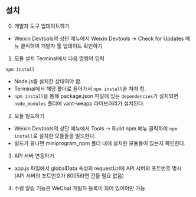 ## 설치

0. 개발자 도구 업데이트하기

- Weixin Devtools의 상단 메뉴에서 Weixin Devtools -> Check for Updates 메뉴 클릭하여 개발자 툴 업데이트 확인하기

1. 모듈 설치
Terminal에서 다음 명령어 입력

```
npm install
```

- Node.js를 설치한 상태여야 함.
- Terminal에서 해당 폴더로 들어가서 `npm install`을 쳐야 함.
- `npm install`을 통해 package.json 파일에 있는 `dependencies`가 설치되면 `node_modules` 폴더에 vant-weapp 라이브러리가 설치된다.

2. 모듈 빌드하기

- Weixin Devtools의 상단 메뉴에서 Tools -> Build npm 메뉴 클릭하여 `npm install`로 설치한 모듈들을 빌드한다.
- 빌드가 끝나면 miniprogram_npm 폴더 내에 설치한 모듈들이 있는지 확인한다.

3. API 서버 연동하기
- app.js 파일에서 globalData 속성의 requestUrl에 API 서버의 포트번호 명시(API 서버의 포트번호가 8005라면 건들 필요 없음)

4. 수령 알림 기능은 WeChat 개발자 등록이 되어 있어야만 가능